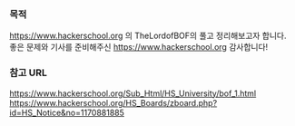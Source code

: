 ### 목적
https://www.hackerschool.org 의 TheLordofBOF의 풀고 정리해보고자 합니다.  
좋은 문제와 기사를 준비해주신 https://www.hackerschool.org 감사합니다!

### 참고 URL
https://www.hackerschool.org/Sub_Html/HS_University/bof_1.html  
https://www.hackerschool.org/HS_Boards/zboard.php?id=HS_Notice&no=1170881885
